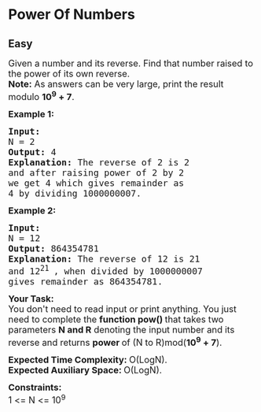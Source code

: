 # Power Of Numbers
## Easy
<div class="problems_problem_content__Xm_eO"><p><span style="font-size:18px">Given a number and its reverse. Find that number raised to the power of its own reverse.<br>
<strong>Note:</strong> As answers can be very large, print the result modulo <strong>10<sup>9</sup> + 7</strong>.</span></p>

<p><span style="font-size:18px"><strong>Example 1:</strong></span></p>

<pre><span style="font-size:18px"><strong>Input:
</strong>N = 2
<strong>Output: </strong>4<strong>
Explanation: </strong>The reverse of 2 is 2
and after raising power of 2 by 2 
we get 4 which gives remainder as 
4 by dividing 1000000007.</span></pre>

<p><span style="font-size:18px"><strong>Example 2:</strong></span></p>

<pre><span style="font-size:18px"><strong>Input:
</strong>N = 12
<strong>Output: </strong>864354781<strong>
Explanation: </strong>The reverse of 12 is 21
and 12<sup>21&nbsp;</sup>, when divided by 1000000007 
gives remainder as 864354781.</span></pre>

<p><strong><span style="font-size:18px">Your Task:</span></strong><br>
<span style="font-size:18px">You don't need to read input or print anything. You just need to complete the <strong>function pow()&nbsp;</strong>that takes two parameters <strong>N and R</strong>&nbsp;denoting the input number and its reverse and returns <strong>power </strong>of (N to R)mod(<strong>10<sup>9</sup> + 7</strong>).</span></p>

<p><span style="font-size:18px"><strong>Expected Time Complexity:&nbsp;</strong>O(LogN).<br>
<strong>Expected Auxiliary Space:&nbsp;</strong>O(LogN).</span></p>

<p><span style="font-size:18px"><strong>Constraints:</strong><br>
1 &lt;= N &lt;= 10<sup>9</sup></span></p>

<p>&nbsp;</p>
</div>